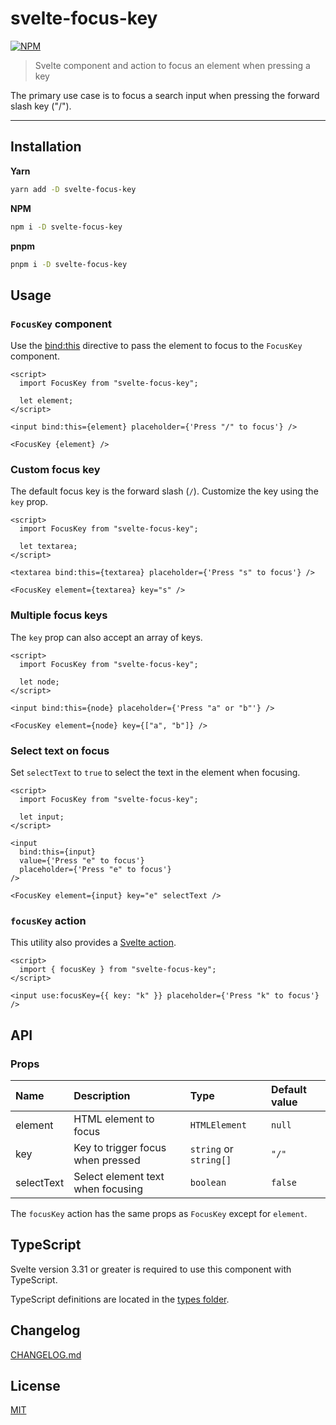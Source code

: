 # svelte-focus-key

[![NPM][npm]][npm-url]

> Svelte component and action to focus an element when pressing a key

<!-- REPO_URL -->

The primary use case is to focus a search input when pressing the forward slash key ("/").

---

<!-- TOC -->

## Installation

**Yarn**

```bash
yarn add -D svelte-focus-key
```

**NPM**

```bash
npm i -D svelte-focus-key
```

**pnpm**

```bash
pnpm i -D svelte-focus-key
```

## Usage

### `FocusKey` component

Use the [bind:this](https://svelte.dev/docs#bind_element) directive to pass the element to focus to the `FocusKey` component.

```svelte
<script>
  import FocusKey from "svelte-focus-key";

  let element;
</script>

<input bind:this={element} placeholder={'Press "/" to focus'} />

<FocusKey {element} />
```

### Custom focus key

The default focus key is the forward slash (`/`). Customize the key using the `key` prop.

```svelte
<script>
  import FocusKey from "svelte-focus-key";

  let textarea;
</script>

<textarea bind:this={textarea} placeholder={'Press "s" to focus'} />

<FocusKey element={textarea} key="s" />
```

### Multiple focus keys

The `key` prop can also accept an array of keys.

```svelte
<script>
  import FocusKey from "svelte-focus-key";

  let node;
</script>

<input bind:this={node} placeholder={'Press "a" or "b"'} />

<FocusKey element={node} key={["a", "b"]} />
```

### Select text on focus

Set `selectText` to `true` to select the text in the element when focusing.

```svelte
<script>
  import FocusKey from "svelte-focus-key";

  let input;
</script>

<input
  bind:this={input}
  value={'Press "e" to focus'}
  placeholder={'Press "e" to focus'}
/>

<FocusKey element={input} key="e" selectText />
```

### `focusKey` action

This utility also provides a [Svelte action](https://svelte.dev/docs#use_action).

```svelte
<script>
  import { focusKey } from "svelte-focus-key";
</script>

<input use:focusKey={{ key: "k" }} placeholder={'Press "k" to focus'} />
```

## API

### Props

| Name       | Description                       | Type                   | Default value |
| :--------- | :-------------------------------- | :--------------------- | :------------ |
| element    | HTML element to focus             | `HTMLElement`          | `null`        |
| key        | Key to trigger focus when pressed | `string` or `string[]` | `"/"`         |
| selectText | Select element text when focusing | `boolean`              | `false`       |

The `focusKey` action has the same props as `FocusKey` except for `element`.

## TypeScript

Svelte version 3.31 or greater is required to use this component with TypeScript.

TypeScript definitions are located in the [types folder](types/).

## Changelog

[CHANGELOG.md](CHANGELOG.md)

## License

[MIT](LICENSE)

[npm]: https://img.shields.io/npm/v/svelte-focus-key.svg?style=for-the-badge&color=%23ff3e00
[npm-url]: https://npmjs.com/package/svelte-focus-key
